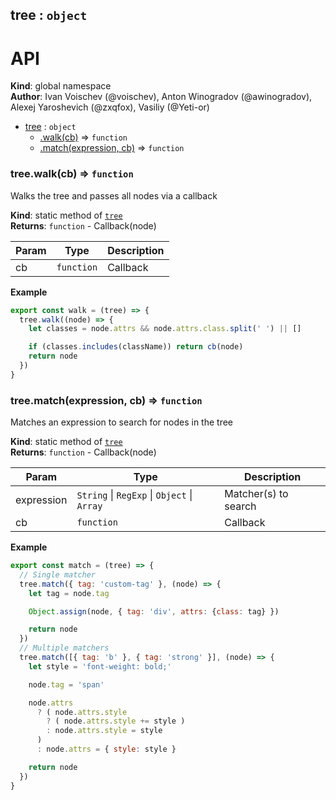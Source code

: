 <a name="tree"></a>

## tree : <code>object</code>
# API

**Kind**: global namespace  
**Author**: Ivan Voischev (@voischev),
        Anton Winogradov (@awinogradov),
        Alexej Yaroshevich (@zxqfox),
        Vasiliy (@Yeti-or)  

* [tree](#tree) : <code>object</code>
    * [.walk(cb)](#tree.walk) ⇒ <code>function</code>
    * [.match(expression, cb)](#tree.match) ⇒ <code>function</code>

<a name="tree.walk"></a>

### tree.walk(cb) ⇒ <code>function</code>
Walks the tree and passes all nodes via a callback

**Kind**: static method of [<code>tree</code>](#tree)  
**Returns**: <code>function</code> - Callback(node)  

| Param | Type | Description |
| --- | --- | --- |
| cb | <code>function</code> | Callback |

**Example**  
```js
export const walk = (tree) => {
  tree.walk((node) => {
    let classes = node.attrs && node.attrs.class.split(' ') || []

    if (classes.includes(className)) return cb(node)
    return node
  })
}
```
<a name="tree.match"></a>

### tree.match(expression, cb) ⇒ <code>function</code>
Matches an expression to search for nodes in the tree

**Kind**: static method of [<code>tree</code>](#tree)  
**Returns**: <code>function</code> - Callback(node)  

| Param | Type | Description |
| --- | --- | --- |
| expression | <code>String</code> \| <code>RegExp</code> \| <code>Object</code> \| <code>Array</code> | Matcher(s) to search |
| cb | <code>function</code> | Callback |

**Example**  
```js
export const match = (tree) => {
  // Single matcher
  tree.match({ tag: 'custom-tag' }, (node) => {
    let tag = node.tag

    Object.assign(node, { tag: 'div', attrs: {class: tag} })

    return node
  })
  // Multiple matchers
  tree.match([{ tag: 'b' }, { tag: 'strong' }], (node) => {
    let style = 'font-weight: bold;'

    node.tag = 'span'

    node.attrs
      ? ( node.attrs.style
        ? ( node.attrs.style += style )
        : node.attrs.style = style
      )
      : node.attrs = { style: style }

    return node
  })
}
```
